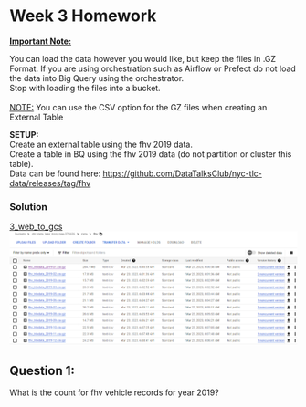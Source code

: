 # Week 3 Homework

<b><u>Important Note:</b></u> <p>You can load the data however you would like, but keep the files in .GZ Format. 
If you are using orchestration such as Airflow or Prefect do not load the data into Big Query using the orchestrator.</br> 
Stop with loading the files into a bucket. </br></br>
<u>NOTE:</u> You can use the CSV option for the GZ files when creating an External Table</br>

<b>SETUP:</b></br>
Create an external table using the fhv 2019 data. </br>
Create a table in BQ using the fhv 2019 data (do not partition or cluster this table). </br>
Data can be found here: https://github.com/DataTalksClub/nyc-tlc-data/releases/tag/fhv </p>

### Solution
[3_web_to_gcs](https://github.com/daurensd/zoomcamp/blob/main/week_3_data_warehouse/3_web_to_gcs.py)
![3_web_to_gcs](https://github.com/daurensd/zoomcamp/blob/main/week_3_data_warehouse/3_web_to_gcs.png)

## Question 1:
What is the count for fhv vehicle records for year 2019?
